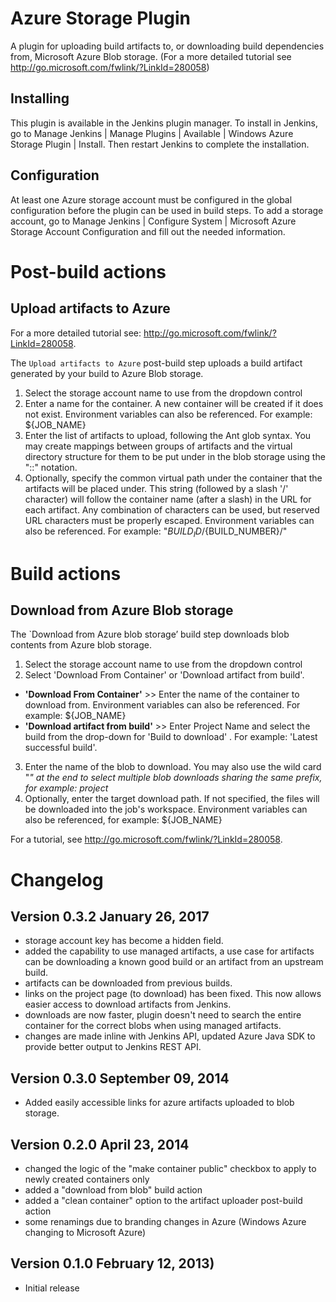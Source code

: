 Azure Storage Plugin
====================

A plugin for uploading build artifacts to, or downloading build dependencies from, Microsoft Azure Blob storage. (For a more detailed tutorial see http://go.microsoft.com/fwlink/?LinkId=280058) 

Installing
----------

This plugin is available in the Jenkins plugin manager. 
To install in Jenkins, go to Manage Jenkins | Manage Plugins | Available | Windows Azure Storage Plugin | Install. 
Then restart Jenkins to complete the installation.

Configuration
-------------

At least one Azure storage account must be configured in the global configuration before the plugin can be used in build steps. To add a storage account, go to Manage Jenkins | Configure System | Microsoft Azure Storage Account Configuration and fill out the needed information. 

 

Post-build actions 
==================

Upload artifacts to Azure
-------------------------

For a more detailed tutorial see: http://go.microsoft.com/fwlink/?LinkId=280058.

The `Upload artifacts to Azure` post-build step uploads a build artifact generated by your build to Azure Blob storage.

1. Select the storage account name to use from the dropdown control
2. Enter a name for the container. A new container will be created if it does not exist. Environment variables can also be referenced. For example: ${JOB_NAME} 
3. Enter the list of artifacts to upload, following the Ant glob syntax. You may create mappings between groups of artifacts and the virtual directory structure for them to be put under in the blob storage using the "::" notation.
4. Optionally, specify the common virtual path under the container that the artifacts will be placed under. This string (followed by a slash '/' character) will follow the container name (after a slash) in the URL for each artifact. Any combination of characters can be used, but reserved URL characters must be properly escaped. Environment variables can also be referenced. For example: "${BUILD_ID}/${BUILD_NUMBER}/"


Build actions
=============

Download from Azure Blob storage
--------------------------------

The `Download from Azure blob storage’ build step downloads blob contents from Azure blob storage.

1. Select the storage account name to use from the dropdown control
2. Select 'Download From Container' or 'Download artifact from build'.
 - **'Download From Container'** >> Enter the name of the container to download from. Environment variables can also be referenced. For example: ${JOB_NAME}
 - **'Download artifact from build'** >> Enter Project Name and select the build from the drop-down for 'Build to download' . For example: 'Latest successful build'.
3. Enter the name of the blob to download. You may also use the wild card "*" at the end to select multiple blob downloads sharing the same prefix, for example: project*
4. Optionally, enter the target download path. If not specified, the files will be downloaded into the job's workspace.
Environment variables can also be referenced, for example: ${JOB_NAME}

For a tutorial, see http://go.microsoft.com/fwlink/?LinkId=280058.


Changelog
=========

Version 0.3.2 January 26, 2017
-----------------------------
- storage account key has become a hidden field.
- added the capability to use managed artifacts, a use case for artifacts can be downloading a known good build or an artifact from an upstream build. 
- artifacts can be downloaded from previous builds.
- links on the project page (to download) has been fixed. This now allows easier access to download artifacts from Jenkins.
- downloads are now faster, plugin doesn't need to search the entire container for the correct blobs when using managed artifacts.
- changes are made inline with Jenkins API, updated Azure Java SDK to provide better output to Jenkins REST API.

Version 0.3.0 September 09, 2014
-----------------------------
- Added easily accessible links for azure artifacts uploaded to blob storage.

Version 0.2.0 April 23, 2014
----------------------------
- changed the logic of the "make container public" checkbox to apply to newly created containers only
- added a "download from blob" build action
- added a "clean container" option to the artifact uploader post-build action
- some renamings due to branding changes in Azure (Windows Azure changing to Microsoft Azure)

Version 0.1.0 February 12, 2013)
--------------------------------
 - Initial release
